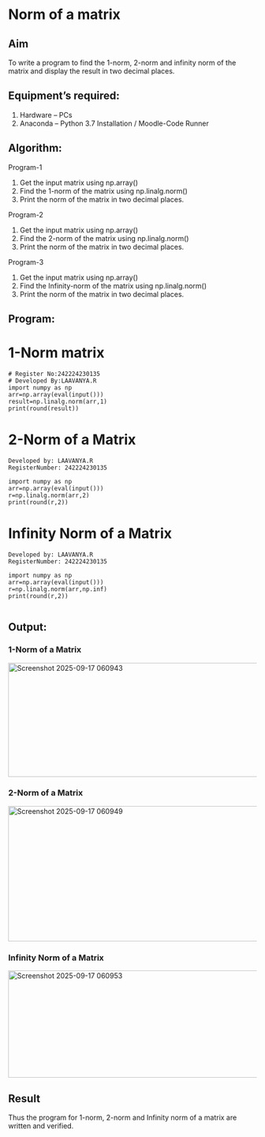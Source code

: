 # Norm of a matrix
## Aim
To write a program to find the 1-norm, 2-norm and infinity norm of the matrix and display the result in two decimal places.
## Equipment’s required:
1.	Hardware – PCs
2.	Anaconda – Python 3.7 Installation / Moodle-Code Runner
## Algorithm:

Program-1
 1. Get the input matrix using np.array()
 2. Find the 1-norm of the matrix using np.linalg.norm()
 3. Print the norm of the matrix in two decimal places.
	

Program-2
 
 1. Get the input matrix using np.array()
 2. Find the 2-norm of the matrix using np.linalg.norm()
 3. Print the norm of the matrix in two decimal places.

Program-3
1. Get the input matrix using np.array()   
2. Find the Infinity-norm of the matrix using np.linalg.norm()
3. Print the norm of the matrix in two decimal places.

## Program:

# 1-Norm matrix
```
# Register No:242224230135
# Developed By:LAAVANYA.R
import numpy as np
arr=np.array(eval(input()))
result=np.linalg.norm(arr,1)
print(round(result))

```


# 2-Norm of a Matrix
```
Developed by: LAAVANYA.R
RegisterNumber: 242224230135

import numpy as np
arr=np.array(eval(input()))
r=np.linalg.norm(arr,2)
print(round(r,2))

```
# Infinity Norm of a Matrix

```
Developed by: LAAVANYA.R
RegisterNumber: 242224230135

import numpy as np
arr=np.array(eval(input()))
r=np.linalg.norm(arr,np.inf)
print(round(r,2))


```
## Output:

### 1-Norm of a Matrix

<img width="725" height="231" alt="Screenshot 2025-09-17 060943" src="https://github.com/user-attachments/assets/0d9d5ca8-32af-4724-8f75-fc8dc956e642" />

### 2-Norm of a Matrix
<img width="611" height="274" alt="Screenshot 2025-09-17 060949" src="https://github.com/user-attachments/assets/624393e8-9f9e-4e32-8bfa-4af306e94e84" />


### Infinity Norm of a Matrix
<img width="688" height="217" alt="Screenshot 2025-09-17 060953" src="https://github.com/user-attachments/assets/7e1a18de-dd17-4ba6-bf47-2aec1e661777" />


## Result
Thus the program for 1-norm, 2-norm and Infinity norm of a matrix are written and verified.
